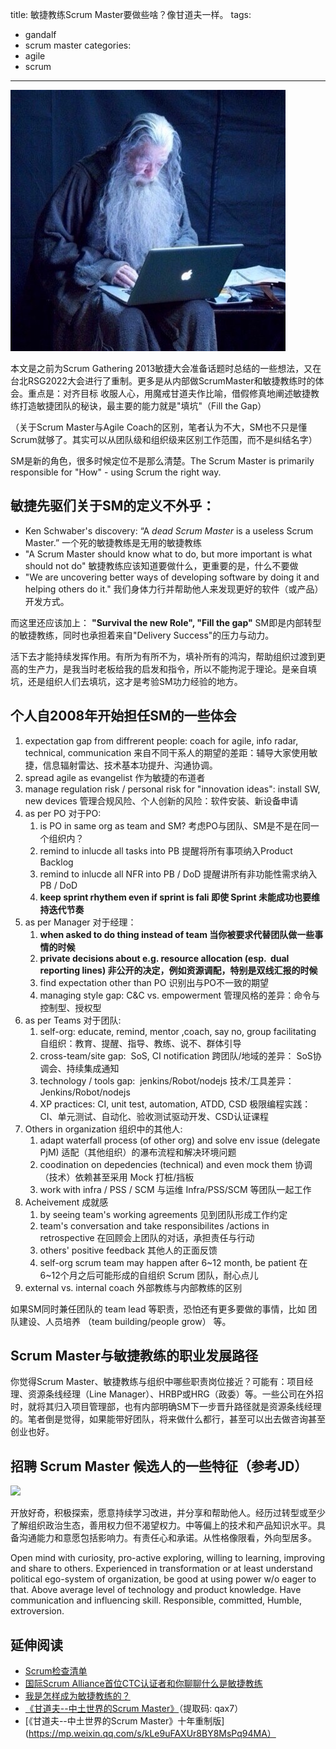 title: 敏捷教练Scrum Master要做些啥？像甘道夫一样。
tags:
  - gandalf
  - scrum master
categories:
  - agile
  - scrum
---

![gandalf](/media/gandalf-with-laptop.jpg)

本文是之前为Scrum Gathering 2013敏捷大会准备话题时总结的一些想法，又在台北RSG2022大会进行了重制。更多是从内部做ScrumMaster和敏捷教练时的体会。重点是：对齐目标 收服人心，用魔戒甘道夫作比喻，借假修真地阐述敏捷教练打造敏捷团队的秘诀，最主要的能力就是"填坑"（Fill the Gap）

（关于Scrum Master与Agile Coach的区别，笔者认为不大，SM也不只是懂Scrum就够了。其实可以从团队级和组织级来区别工作范围，而不是纠结名字）

SM是新的角色，很多时候定位不是那么清楚。The Scrum Master is primarily responsible for "How" - using Scrum the right way.

<!--more-->
## 敏捷先驱们关于SM的定义不外乎：
*   Ken Schwaber's discovery: “A _dead Scrum Master_ is a useless Scrum Master.” 一个死的敏捷教练是无用的敏捷教练
*   "A Scrum Master should know what to do, but more important is what should not do" 敏捷教练应该知道要做什么，更重要的是，什么不要做
*   "We are uncovering better ways of developing software by doing it and helping others do it." 我们身体力行并帮助他人来发现更好的软件（或产品）开发方式。

而这里还应该加上：
**"Survival the new Role", "Fill the gap"**
SM即是内部转型的敏捷教练，同时也承担着来自"Delivery Success"的压力与动力。

活下去才能持续发挥作用。有所为有所不为，填补所有的鸿沟，帮助组织过渡到更高的生产力，是我当时老板给我的启发和指令，所以不能拘泥于理论。是亲自填坑，还是组织人们去填坑，这才是考验SM功力经验的地方。


## 个人自2008年开始担任SM的一些体会

1.  expectation gap from diffrerent people: coach for agile, info radar, technical, communication 来自不同干系人的期望的差距：辅导大家使用敏捷，信息辐射雷达、技术基本功提升、沟通协调。
2.  spread agile as evangelist 作为敏捷的布道者
3.  manage regulation risk / personal risk for "innovation ideas": install SW, new devices 管理合规风险、个人创新的风险：软件安装、新设备申请
4.  as per PO 对于PO:
    1.  is PO in same org as team and SM? 考虑PO与团队、SM是不是在同一个组织内？
    2.  remind to inlucde all tasks into PB 提醒将所有事项纳入Product Backlog
    3.  remind to inlucde all NFR into PB / DoD 提醒讲所有非功能性需求纳入 PB / DoD
    4.  **keep sprint rhythem even if sprint is fali 即使 Sprint 未能成功也要维持迭代节奏** 
5.  as per Manager 对于经理：
    1.  **when asked to do thing instead of team 当你被要求代替团队做一些事情的时候**
    2.  **private decisions about e.g. resource allocation (esp.  dual reporting lines) 非公开的决定，例如资源调配，特别是双线汇报的时候**
    3.  find expectation other than PO 识别出与PO不一致的期望
    4.  managing style gap: C&C vs. empowerment 管理风格的差异：命令与控制型、授权型
6.  as per Teams 对于团队:
    1.  self-org: educate, remind, mentor ,coach, say no, group facilitating 自组织：教育、提醒、指导、教练、说不、群体引导
    2.  cross-team/site gap:  SoS, CI notification 跨团队/地域的差异： SoS协调会、持续集成通知
    3.  technology / tools gap:  jenkins/Robot/nodejs 技术/工具差异：Jenkins/Robot/nodejs
    4.  XP practices: CI, unit test, automation, ATDD, CSD 极限编程实践：CI、单元测试、自动化、验收测试驱动开发、CSD认证课程
7.  Others in organization 组织中的其他人:
    1.  adapt waterfall process (of other org) and solve env issue (delegate PjM) 适配（其他组织）的瀑布流程和解决环境问题
    2.  coodination on depedencies (technical) and even mock them 协调（技术）依赖甚至采用 Mock 打桩/挡板
    3.  work with infra / PSS / SCM 与运维 Infra/PSS/SCM 等团队一起工作
8.  Acheivement 成就感
    1.  by seeing team's working agreements 见到团队形成工作约定
    2.  team's conversation and take responsibilites /actions in retrospective 在回顾会上团队的对话，承担责任与行动
    3.  others' positive feedback 其他人的正面反馈
    4.  self-org scrum team may happen after 6~12 month, be patient 在6~12个月之后可能形成的自组织 Scrum 团队，耐心点儿
9.  external vs. internal coach 外部教练与内部教练的区别

如果SM同时兼任团队的 team lead 等职责，恐怕还有更多要做的事情，比如 团队建设、人员培养 （team building/people grow） 等。

## Scrum Master与敏捷教练的职业发展路径

你觉得Scrum Master、敏捷教练与组织中哪些职责岗位接近？可能有：项目经理、资源条线经理（Line Manager）、HRBP或HRG（政委）等。一些公司在外招时，就将其归入项目管理部，也有内部明确SM下一步晋升路径就是资源条线经理的。笔者倒是觉得，如果能带好团队，将来做什么都行，甚至可以出去做咨询甚至创业也好。


## 招聘 Scrum Master 候选人的一些特征（参考JD）

![](https://www.uperform.cn/wp-content/uploads/2020/07/SM-as-gandolf.png)

开放好奇，积极探索，愿意持续学习改进，并分享和帮助他人。经历过转型或至少了解组织政治生态，善用权力但不渴望权力。中等偏上的技术和产品知识水平。具备沟通能力和意愿包括影响力。有责任心和承诺。从性格像限看，外向型居多。

Open mind with curiosity, pro-active exploring, willing to learning, improving and share to others. Experienced in transformation or at least understand political ego-system of organization, be good at using power w/o eager to that. Above average level of technology and product knowledge. Have communication and influencing skill. Responsible, committed, Humble, extroversion.

## 延伸阅读
- [Scrum检查清单](http://jackyshen.com/2014/02/08/scrum-checklist/)
- [国际Scrum Alliance首位CTC认证者和你聊聊什么是敏捷教练](https://www.jackyshen.com/2017/04/07/what-is-agile-coach/)
- [我是怎样成为敏捷教练的？](https://www.jackyshen.com/2016/03/26/my-agile-coach-journey)
- [《甘道夫--中土世界的Scrum Master》](https://pan.baidu.com/s/1jDq6z8NB8bjSq4c_RQsLDQ)（提取码: qax7）
- [《甘道夫--中土世界的Scrum Master》十年重制版](https://mp.weixin.qq.com/s/kLe9uFAXUr8BY8MsPq94MA）
